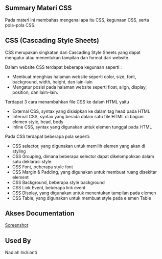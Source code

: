 ## Summary Materi CSS

Pada materi ini membahas mengenai apa itu CSS, kegunaan CSS, serta pola-pola CSS.


## CSS (Cascading Style Sheets)

CSS merupakan singkatan dari Cascading Style Sheets yang dapat mengatur atau menentukan tampilan dan format dari website. 

Dalam website CSS terdapat beberapa kegunaan seperti :
- Membuat menghias halaman website seperti color, size, font, background, width, height, dan lain-lain
- Mengatur posisi pada halaman website seperti float, align, display, position, dan laim-lain.

Terdapat 3 cara menambahkan file CSS ke dalam HTML yaitu 
- External CSS, syntax yang disisipkan ke dalam tag head pada HTML
- Internal CSS, syntax yang berada dalam satu file HTML di bagian elemen style, head, body
- Inline CSS, syntax yang digunakan untuk elemen tunggal pada HTML 

Pada CSS terdapat beberapa pola seperti:
- CSS selector, yang digunakan untuk memilih elemen yang akan di styling
- CSS Grouping, dimana beberapa selector dapat dikelompokkan dalam satu deklarasi style
- CSS Font, beberapa style font 
- CSS Margin & Padding, yang digunakan untuk membuat ruang disekitar element
- CSS Background, beberapa style background 
- CSS Link Event, beberapa link event 
- CSS Display, yang digunakan untuk menentukan tampilan pada elemen
- CSS Table, yang digunakan untuk membuat style pada elemen Table


## Akses Documentation

[Screenshot](https://github.com/nadiahindrianti/react_nadiah-indrianti/tree/main/04_CSS/Screenshot)


## Used By

Nadiah Indrianti

